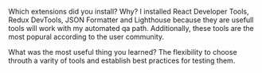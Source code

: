 Which extensions did you install? Why?
I installed React Developer Tools, Redux DevTools, JSON Formatter and Lighthouse because they are usefull tools will work with my automated qa path. Additionally, these tools are the most popural according to the user community.

What was the most useful thing you learned?
The flexibility to  choose throuth a varity of tools  and establish best practices for testing them.